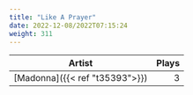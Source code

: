 ```yaml
---
title: "Like A Prayer"
date: 2022-12-08/2022T07:15:24
weight: 311
---
```




 Artist | Plays 
----- | -----:
[Madonna]({{< ref "t35393">}}) | 3

